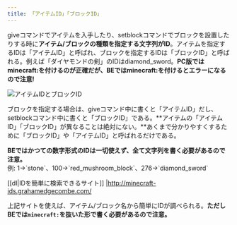 ```yaml
---
title: 「アイテムID」「ブロックID」
---
```


giveコマンドでアイテムを入手したり、setblockコマンドでブロックを設置したりする時に**アイテム/ブロックの種類を指定する文字列がID**。アイテムを指定するIDは「アイテムID」と呼ばれ、ブロックを指定するIDは「ブロックID」と呼ばれる。例えば「ダイヤモンドの剣」のIDはdiamond\_sword。**PC版ではminecraft:を付けるのが正確だが、BEではminecraft:を付けるとエラーになるので注意!**

![アイテムIDとブロックID](https://cdn-ak.f.st-hatena.com/images/fotolife/s/sasigume/20210208/20210208112722.png)

ブロックを指定する場合は、giveコマンド中に書くと「アイテムID」だし、setblockコマンド中に書くと「ブロックID」である。**アイテムの「アイテムID」「ブロックID」が異なることは絶対にない。**あくまで分かりやすくするために「ブロックID」や「アイテムID」と呼ばれるだけである。

**BEではかつての数字形式のIDは一切使えず、全て文字列を書く必要があるので注意。**  
例: 1→\`stone\`、100→\`red\_mushroom\_block\`、276→\`diamond\_sword\`

[[dl|IDを簡単に検索できるサイト]]
|<http://minecraft-ids.grahamedgecombe.com/>

上記サイトを使えば、アイテム/ブロック名から簡単にIDが調べられる。**ただしBEでは`minecraft:`を抜いた形で書く必要があるので注意。**